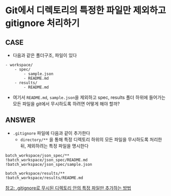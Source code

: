 # Git에서 디렉토리의 특정한 파일만 제외하고 gitignore 처리하기

## CASE

- 다음과 같은 폴더구조, 파일이 있다

```
- workspace/
    - spec/
        - sample.json
        - README.md
    - results/
        - README.md
```

- 여기서 `README.md`, `sample.json`을 제외하고 spec, results 폴더 하위에 들어가는 모든 파일을 git에서 무시하도록 하려면 어떻게 해야 할까?

## ANSWER

- `.gitignore` 파일에 다음과 같이 추가한다
    - `directory/**` 을 통해 특정 디렉토리 하위의 모든 파일을 무시하도록 처리한 뒤, 제외하려는 특정 파일을 명시한다

```
batch_workspace/json_spec/**
!batch_workspace/json_spec/README.md
!batch_workspace/json_spec/sample.json

batch_workspace/results/**
!batch_workspace/results/README.md
```

[참고: .gitignore로 무시된 디렉토리 안의 특정 파일만 추가하는 방법](https://hyeonseok.com/soojung/dev/2016/07/12/797.html)
